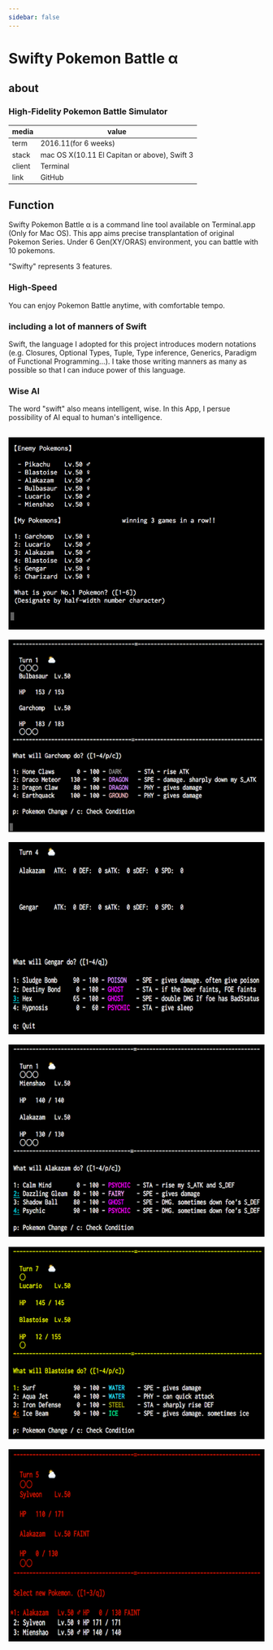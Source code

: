 ```yaml
---
sidebar: false
---
```


# Swifty Pokemon Battle α

## about

### High-Fidelity Pokemon Battle Simulator

|media|value
|---|---|
|term|2016.11(for 6 weeks)
|stack|mac OS X(10.11 El Capitan or above), Swift 3
|client|Terminal
|link|GitHub

## Function

Swifty Pokemon Battle α is a command line tool available on Terminal.app (Only for Mac OS). This app aims precise transplantation of original Pokemon Series. Under 6 Gen(XY/ORAS) environment, you can battle with 10 pokemons.

"Swifty" represents 3 features.

### High-Speed

You can enjoy Pokemon Battle anytime, with comfortable tempo.

### including a lot of manners of Swift

Swift, the language I adopted for this project introduces modern notations (e.g. Closures, Optional Types, Tuple, Type inference, Generics, Paradigm of Functional Programming...). I take those writing manners as many as possible so that I can induce power of this language.

### Wise AI

The word "swift" also means intelligent, wise. In this App, I persue possibility of AI equal to human's intelligence.

<br>
<img src="../img/p1.png"></img>
<br>
<br>
<img src="../img/p2.png"></img>
<br>
<br>
<img src="../img/p3.png"></img>
<br>
<br>
<img src="../img/p4.png"></img>
<br>
<br>
<img src="../img/p5.png"></img>
<br>
<br>
<img src="../img/p6.png"></img>
